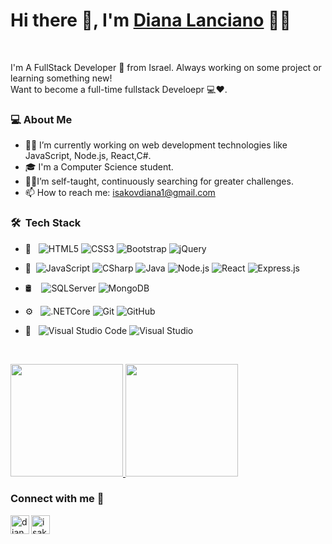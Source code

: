 
<!--
**DianaLanciano/DianaLanciano** is a ✨ _special_ ✨ repository because its `README.md` (this file) appears on your GitHub profile.-->

# Hi there 👋, I'm [Diana Lanciano](https://github.com/DianaLanciano) 👨‍💻
<br/>
<p>
I'm A FullStack Developer 🚀 from Israel. Always working on some project or learning something new!
<br/>
Want to become a full-time fullstack Develoepr 💻❤️.
</p>

<h3> 💻 About Me </h3>

-  👨‍💻 I’m currently working on web development technologies like JavaScript, Node.js, React,C#.
- 🎓 I'm a Computer Science student.
- 🐱‍🏍I’m self-taught, continuously searching for greater challenges.
- 📫 How to reach me: isakovdiana1@gmail.com



<h3> 🛠 &nbsp;Tech Stack</h3>

- 🎨 &nbsp;
  ![HTML5](https://img.shields.io/badge/-HTML5-333333?style=flat-square&logo=html5)
  ![CSS3](https://img.shields.io/badge/-CSS3-333333?style=flat-square&logo=css3)
  ![Bootstrap](https://img.shields.io/badge/-Bootstrap-333333?style=flat&logo=bootstrap&logoColor=563D7C)
  ![jQuery](https://img.shields.io/badge/-jQuery-333333?style=flat&logo=jquery&logoColor=1a73e8)
- 🧰
  &nbsp;![JavaScript](https://img.shields.io/badge/-JavaScript-333333?style=flat&logo=javascript)
  ![CSharp](https://img.shields.io/badge/-C%23-333333?style=flat&logo=c-sharp&logoColor=6d4a80)
  ![Java](https://img.shields.io/badge/-Java-333333?style=flat&logo=Java)
  ![Node.js](https://img.shields.io/badge/-Node.js-333333?style=flat&logo=node.js)
  ![React](https://img.shields.io/badge/-React-333333?style=flat&logo=react)
  ![Express.js](https://img.shields.io/badge/-Express-333333?style=flat&logo=express.js)

- 🛢  &nbsp;
  &nbsp;![SQLServer](https://img.shields.io/badge/-Sql_Server-333333?style=flat&logo=microsoft-sql-server)
  ![MongoDB](https://img.shields.io/badge/-MongoDB-333333?style=flat&logo=mongodb)

- ⚙️ &nbsp;
  ![.NETCore](https://img.shields.io/badge/-.NET_Core-333333?style=flat)
  ![Git](https://img.shields.io/badge/-Git-333333?style=flat&logo=git)
  ![GitHub](https://img.shields.io/badge/-GitHub-333333?style=flat&logo=github)
- 🔧 &nbsp;
  ![Visual Studio Code](https://img.shields.io/badge/-Visual_Studio_Code-333333?style=flat&logo=visual-studio-code&logoColor=007ACC)
  ![Visual Studio](https://img.shields.io/badge/-Visual_Studio-333333?style=flat&logo=visual-studio&logoColor=5d2b90)

<br/>


<p>
<a href="https://github.com/DianaLanciano">
  <img height="180em" src="https://github-readme-stats.vercel.app/api?username=dianaLanciano&show_icons=true&theme=algolia" />
  <img height="180em" src="https://github-readme-stats-eight-theta.vercel.app/api/top-langs/?username=dianaLanciano&theme=algolia&layout=compact" />
</a>
</p>

### Connect with me 📝
[<img align="left" alt="dianaLanciano | LinkedIn" height="30px" src="https://www.flaticon.com/svg/static/icons/svg/1383/1383262.svg"/>][linkedin]
[<img align="left" alt="isakovdiana1 | Gmail" height="30px" src="https://www.flaticon.com/svg/static/icons/svg/281/281786.svg"/>][gmail]


[linkedin]: https://www.linkedin.com/in/diana-lanciano-91590a176/
[gmail]: mailto:isakovdiana1@gmail.com


